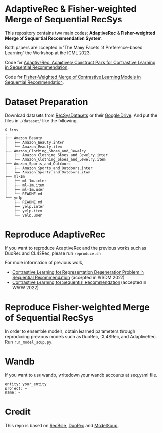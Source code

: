 #  AdaptiveRec & Fisher-weighted Merge of Sequential RecSys

This repository contains two main codes; **AdaptiveRec** & **Fisher-weighted Merge of Sequential Recommendation System**.  

Both papers are accepted in 'The Many Facets of Preference-based Learning' the Workshop at the ICML 2023.  

Code for [AdaptiveRec: Adaptively Construct Pairs for Contrastive Learning in Sequential Recommendation](https://arxiv.org/abs/2307.05469).

Code for [Fisher-Weighted Merge of Contrastive Learning Models in Sequential Recommendation](https://arxiv.org/abs/2307.05476).

# Dataset Preparation

Download datasets from [RecSysDatasets](https://github.com/RUCAIBox/RecSysDatasets) or their [Google Drive](https://drive.google.com/drive/folders/1ahiLmzU7cGRPXf5qGMqtAChte2eYp9gI). And put the files in `./dataset/` like the following.

```
$ tree
.
├── Amazon_Beauty
│   ├── Amazon_Beauty.inter
│   └── Amazon_Beauty.item
├── Amazon_Clothing_Shoes_and_Jewelry
│   ├── Amazon_Clothing_Shoes_and_Jewelry.inter
│   └── Amazon_Clothing_Shoes_and_Jewelry.item
├── Amazon_Sports_and_Outdoors
│   ├── Amazon_Sports_and_Outdoors.inter
│   └── Amazon_Sports_and_Outdoors.item
├── ml-1m
│   ├── ml-1m.inter
│   ├── ml-1m.item
│   ├── ml-1m.user
│   └── README.md
└── yelp
    ├── README.md
    ├── yelp.inter
    ├── yelp.item
    └── yelp.user

```


# Reproduce AdaptiveRec

If you want to reproduce AdaptiveRec and the previous works such as DuoRec and CL4SRec, please run `reproduce.sh`.

For more information of previous work, 
- [Contrastive Learning for Representation Degeneration Problem in Sequential Recommendation](https://arxiv.org/abs/2110.05730) (accepted in WSDM 2022)
- [Contrastive Learning for Sequential Recommendation](https://arxiv.org/abs/2010.14395) (accepted in WWW 2022)

# Reproduce Fisher-weighted Merge of Sequential RecSys

In order to ensemble models, obtain learned parameters through reproducing previous models such as DuoRec, CL4SRec, and AdaptiveRec.
Run `run_model_soup.py`.


# Wandb

If you want to use wandb, writedown your wandb accounts at seq.yaml file.
```
entity: your_entity
project: ~
name: ~
```

# Credit
This repo is based on [RecBole](https://github.com/RUCAIBox/RecBole), [DuoRec](https://github.com/RuihongQiu/DuoRec) and [ModelSoup](https://github.com/mlfoundations/model-soups).
